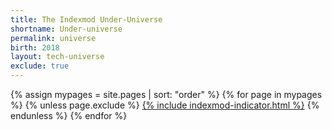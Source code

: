 ```yaml
---
title: The Indexmod Under-Universe
shortname: Under-universe
permalink: universe
birth: 2018
layout: tech-universe
exclude: true
---
```

<wrap>
{% assign mypages = site.pages | sort: "order" %}
{% for page in mypages %}
{% unless page.exclude %}
<a href="{{ page.permalink | absolute_url }}">{% include indexmod-indicator.html %}</a>
{% endunless %}
{% endfor %}
</wrap>
